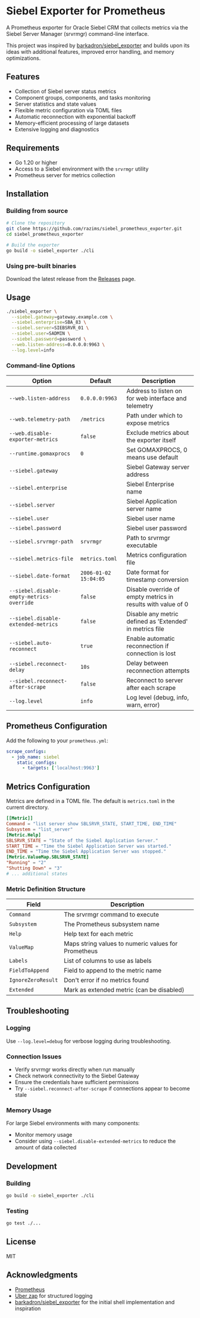 # Siebel Exporter for Prometheus

A Prometheus exporter for Oracle Siebel CRM that collects metrics via the Siebel Server Manager (srvrmgr) command-line interface.

This project was inspired by [barkadron/siebel_exporter](https://github.com/barkadron/siebel_exporter) and builds upon its ideas with additional features, improved error handling, and memory optimizations.

## Features

- Collection of Siebel server status metrics
- Component groups, components, and tasks monitoring
- Server statistics and state values
- Flexible metric configuration via TOML files
- Automatic reconnection with exponential backoff
- Memory-efficient processing of large datasets
- Extensive logging and diagnostics

## Requirements

- Go 1.20 or higher
- Access to a Siebel environment with the `srvrmgr` utility
- Prometheus server for metrics collection

## Installation

### Building from source

```bash
# Clone the repository
git clone https://github.com/razims/siebel_prometheus_exporter.git
cd siebel_prometheus_exporter

# Build the exporter
go build -o siebel_exporter ./cli
```

### Using pre-built binaries

Download the latest release from the [Releases](https://github.com/razims/siebel_exporter/releases) page.

## Usage

```bash
./siebel_exporter \
  --siebel.gateway=gateway.example.com \
  --siebel.enterprise=SBA_83 \
  --siebel.server=SIEBSRVR_01 \
  --siebel.user=SADMIN \
  --siebel.password=password \
  --web.listen-address=0.0.0.0:9963 \
  --log.level=info
```

### Command-line Options

| Option | Default | Description |
|--------|---------|-------------|
| `--web.listen-address` | `0.0.0.0:9963` | Address to listen on for web interface and telemetry |
| `--web.telemetry-path` | `/metrics` | Path under which to expose metrics |
| `--web.disable-exporter-metrics` | `false` | Exclude metrics about the exporter itself |
| `--runtime.gomaxprocs` | `0` | Set GOMAXPROCS, 0 means use default |
| `--siebel.gateway` | | Siebel Gateway server address |
| `--siebel.enterprise` | | Siebel Enterprise name |
| `--siebel.server` | | Siebel Application server name |
| `--siebel.user` | | Siebel user name |
| `--siebel.password` | | Siebel user password |
| `--siebel.srvrmgr-path` | `srvrmgr` | Path to srvrmgr executable |
| `--siebel.metrics-file` | `metrics.toml` | Metrics configuration file |
| `--siebel.date-format` | `2006-01-02 15:04:05` | Date format for timestamp conversion |
| `--siebel.disable-empty-metrics-override` | `false` | Disable override of empty metrics in results with value of 0 |
| `--siebel.disable-extended-metrics` | `false` | Disable any metric defined as 'Extended' in metrics file |
| `--siebel.auto-reconnect` | `true` | Enable automatic reconnection if connection is lost |
| `--siebel.reconnect-delay` | `10s` | Delay between reconnection attempts |
| `--siebel.reconnect-after-scrape` | `false` | Reconnect to server after each scrape |
| `--log.level` | `info` | Log level (debug, info, warn, error) |

## Prometheus Configuration

Add the following to your `prometheus.yml`:

```yaml
scrape_configs:
  - job_name: siebel
    static_configs:
      - targets: ['localhost:9963']
```

## Metrics Configuration

Metrics are defined in a TOML file. The default is `metrics.toml` in the current directory.

```toml
[[Metric]]
Command = "list server show SBLSRVR_STATE, START_TIME, END_TIME"
Subsystem = "list_server"
[Metric.Help]
SBLSRVR_STATE = "State of the Siebel Application Server."
START_TIME = "Time the Siebel Application Server was started."
END_TIME = "Time the Siebel Application Server was stopped."
[Metric.ValueMap.SBLSRVR_STATE]
"Running" = "2"
"Shutting Down" = "3"
# ... additional states
```

### Metric Definition Structure

| Field | Description |
|-------|-------------|
| `Command` | The srvrmgr command to execute |
| `Subsystem` | The Prometheus subsystem name |
| `Help` | Help text for each metric |
| `ValueMap` | Maps string values to numeric values for Prometheus |
| `Labels` | List of columns to use as labels |
| `FieldToAppend` | Field to append to the metric name |
| `IgnoreZeroResult` | Don't error if no metrics found |
| `Extended` | Mark as extended metric (can be disabled) |

## Troubleshooting

### Logging

Use `--log.level=debug` for verbose logging during troubleshooting.

### Connection Issues

- Verify srvrmgr works directly when run manually
- Check network connectivity to the Siebel Gateway
- Ensure the credentials have sufficient permissions
- Try `--siebel.reconnect-after-scrape` if connections appear to become stale

### Memory Usage

For large Siebel environments with many components:
- Monitor memory usage
- Consider using `--siebel.disable-extended-metrics` to reduce the amount of data collected

## Development

### Building

```bash
go build -o siebel_exporter ./cli
```

### Testing

```bash
go test ./...
```

## License

MIT

## Acknowledgments

- [Prometheus](https://prometheus.io/)
- [Uber zap](https://github.com/uber-go/zap) for structured logging
- [barkadron/siebel_exporter](https://github.com/barkadron/siebel_exporter) for the initial shell implementation and inspiration